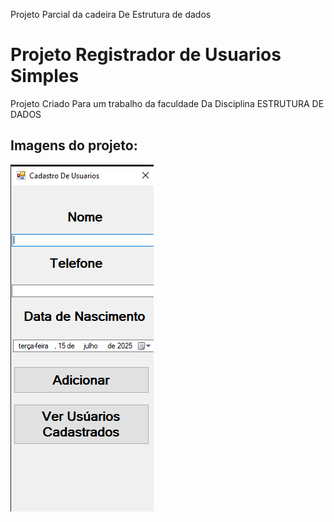 Projeto Parcial da cadeira De Estrutura de dados
</head>
<body>
    <h1>Projeto Registrador de Usuarios Simples</h1>
    <p>Projeto Criado Para um trabalho da faculdade Da Disciplina ESTRUTURA DE DADOS
</p>
    <h2>
        Imagens do projeto:
    </h2>
    <picture>
        <img src="Screenshot_66.png" alt="">
    </picture>
</body>
</html>
